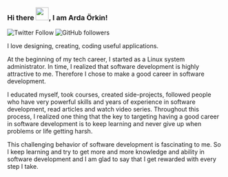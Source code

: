 ### Hi there <img src="https://raw.githubusercontent.com/MartinHeinz/MartinHeinz/master/wave.gif" width="30px">, I am Arda Örkin!
<!--
**ardaorkin/ardaorkin** is a ✨ _special_ ✨ repository because its `README.md` (this file) appears on your GitHub profile.

Here are some ideas to get you started:

- 🔭 I’m currently working on ...
- 🌱 I’m currently learning ...
- 👯 I’m looking to collaborate on ...
- 🤔 I’m looking for help with ...
- 💬 Ask me about ...
- 📫 How to reach me: ...
- 😄 Pronouns: ...
- ⚡ Fun fact: ...
-->
![Twitter Follow](https://img.shields.io/twitter/follow/OrkinArda?style=social) ![GitHub followers](https://img.shields.io/github/followers/ardaorkin?style=social)

I love designing, creating, coding useful applications.

At the beginning of my tech career, I started as a Linux system administrator. In time, I realized that software development is highly attractive to me. Therefore I chose to make a good career in software development. 

I educated myself, took courses, created side-projects, followed people who have very powerful skills and years of experience in software development, read articles and watch video series. Throughout this process, I realized one thing that the key to targeting having a good career in software development is to keep learning and never give up when problems or life getting harsh. 

This challenging behavior of software development is fascinating to me. So I keep learning and try to get more and more knowledge and ability in software development and I am glad to say that I get rewarded with every step I take.
